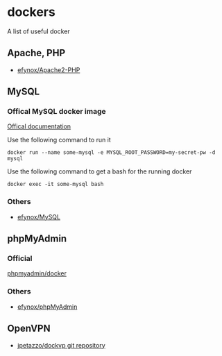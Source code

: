 # dockers
A list of useful docker

## Apache, PHP
* [efynox/Apache2-PHP](Apache2-PHP/)


## MySQL 

### Offical MySQL docker image

[Offical documentation](https://registry.hub.docker.com/_/mysql/)

Use the following command to run it
```
docker run --name some-mysql -e MYSQL_ROOT_PASSWORD=my-secret-pw -d mysql
```

Use the following command to get a bash for the running docker
```
docker exec -it some-mysql bash
```

### Others
* [efynox/MySQL](MySQL/)


## phpMyAdmin
### Official
[phpmyadmin/docker](https://github.com/phpmyadmin/docker)

### Others
* [efynox/phpMyAdmin](phpMyAdmin/)

## OpenVPN
* [jpetazzo/dockvp git repository](https://github.com/jpetazzo/dockvpn)

